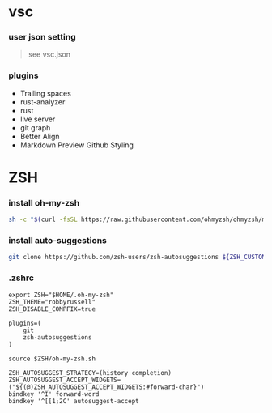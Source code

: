 # vsc
### user json setting
> see vsc.json

### plugins
- Trailing spaces
- rust-analyzer
- rust
- live server
- git graph
- Better Align
- Markdown Preview Github Styling

# ZSH
### install oh-my-zsh
```bash
sh -c "$(curl -fsSL https://raw.githubusercontent.com/ohmyzsh/ohmyzsh/master/tools/install.sh)"
```

### install auto-suggestions
```bash
git clone https://github.com/zsh-users/zsh-autosuggestions ${ZSH_CUSTOM:-~/.oh-my-zsh/custom}/plugins/zsh-autosuggestions
```

### .zshrc
```
export ZSH="$HOME/.oh-my-zsh"
ZSH_THEME="robbyrussell"
ZSH_DISABLE_COMPFIX=true

plugins=(
	git
	zsh-autosuggestions
)

source $ZSH/oh-my-zsh.sh

ZSH_AUTOSUGGEST_STRATEGY=(history completion)
ZSH_AUTOSUGGEST_ACCEPT_WIDGETS=("${(@)ZSH_AUTOSUGGEST_ACCEPT_WIDGETS:#forward-char}")
bindkey '^I' forward-word
bindkey '^[[1;2C' autosuggest-accept

```